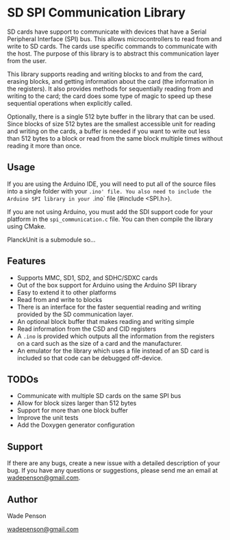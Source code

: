 # SD SPI Communication Library
SD cards have support to communicate with devices that have a Serial Peripheral Interface (SPI) bus. This allows microcontrollers to read from and write to SD cards. The cards use specific commands to communicate with the host. The purpose of this library is to abstract this communication layer from the user.

This library supports reading and writing blocks to and from the card, erasing blocks, and getting information about the card (the information in the registers). It also provides methods for sequentially reading from and writing to the card; the card does some type of magic to speed up these sequential operations when explicitly called.

Optionally, there is a single 512 byte buffer in the library that can be used. Since blocks of size 512 bytes are the smallest accessible unit for reading and writing on the cards, a buffer is needed if you want to write out less than 512 bytes to a block or read from the same block multiple times without reading it more than once.

## Usage
If you are using the Arduino IDE, you will need to put all of the source files into a single folder with your `.ino' file. You also need to include the Arduino SPI library in your `.ino` file (#include <SPI.h>).

If you are not using Arduino, you must add the SDI support code for your platform in the `spi_communication.c` file. You can then compile the library using CMake.

PlanckUnit is a submodule so...

## Features
- Supports MMC, SD1, SD2, and SDHC/SDXC cards
- Out of the box support for Arduino using the Arduino SPI library
- Easy to extend it to other platforms
- Read from and write to blocks
- There is an interface for the faster sequential reading and writing provided by the SD communication layer.
- An optional block buffer that makes reading and writing simple
- Read information from the CSD and CID registers
- A `.ino` is provided which outputs all the information from the registers on a card such as the size of a card and the manufacturer.
- An emulator for the library which uses a file instead of an SD card is included so that code can be debugged off-device.

## TODOs
- Communicate with multiple SD cards on the same SPI bus
- Allow for block sizes larger than 512 bytes
- Support for more than one block buffer
- Improve the unit tests
- Add the Doxygen generator configuration

## Support
If there are any bugs, create a new issue with a detailed description of your bug. If you have any questions or suggestions, please send me an email at wadepenson@gmail.com.

## Author
Wade Penson

wadepenson@gmail.com